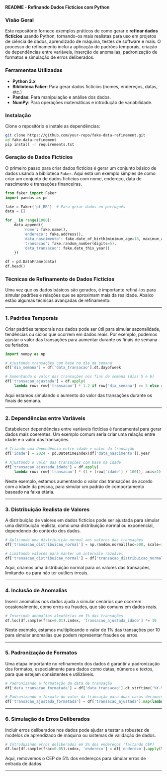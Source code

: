 **README - Refinando Dados Fictícios com Python**

### Visão Geral

Este repositório fornece exemplos práticos de como gerar e **refinar dados fictícios** usando Python, tornando-os mais realistas para uso em projetos de ciência de dados, aprendizado de máquina, testes de software e mais. O processo de refinamento inclui a aplicação de padrões temporais, criação de dependências entre variáveis, inserção de anomalias, padronização de formatos e simulação de erros deliberados.

### Ferramentas Utilizadas

- **Python 3.x**
- **Biblioteca Faker**: Para gerar dados fictícios (nomes, endereços, datas, etc.)
- **Pandas**: Para manipulação e análise dos dados.
- **NumPy**: Para operações matemáticas e introdução de variabilidade.
  
### Instalação

Clone o repositório e instale as dependências:

```bash
git clone https://github.com/your-repo/fake-data-refinement.git
cd fake-data-refinement
pip install -r requirements.txt
```

### Geração de Dados Fictícios

O primeiro passo para criar dados fictícios é gerar um conjunto básico de dados usando a biblioteca `Faker`. Aqui está um exemplo simples de como criar um conjunto de dados fictícios com nome, endereço, data de nascimento e transações financeiras.

```python
from faker import Faker
import pandas as pd

fake = Faker('pt_BR')  # Para gerar dados em português
data = []

for _ in range(1000):
    data.append({
        'nome': fake.name(),
        'endereco': fake.address(),
        'data_nascimento': fake.date_of_birth(minimum_age=18, maximum_age=80),
        'transacao': fake.random_number(digits=5),
        'data_transacao': fake.date_this_year()
    })

df = pd.DataFrame(data)
df.head()
```

### Técnicas de Refinamento de Dados Fictícios

Uma vez que os dados básicos são gerados, é importante refiná-los para simular padrões e relações que se aproximam mais da realidade. Abaixo estão algumas técnicas avançadas de refinamento:

---

### 1. **Padrões Temporais**

Criar padrões temporais nos dados pode ser útil para simular sazonalidade, tendências ou ciclos que ocorrem em dados reais. Por exemplo, podemos ajustar o valor das transações para aumentar durante os finais de semana ou feriados.

```python
import numpy as np

# Ajustando transações com base no dia da semana
df['dia_semana'] = df['data_transacao'].dt.dayofweek

# Aumentando o valor das transações nos fins de semana (dias 5 e 6)
df['transacao_ajustada'] = df.apply(
    lambda row: row['transacao'] * 1.2 if row['dia_semana'] >= 5 else row['transacao'], axis=1)
```

Aqui estamos simulando o aumento do valor das transações durante os finais de semana.

---

### 2. **Dependências entre Variáveis**

Estabelecer dependências entre variáveis fictícias é fundamental para gerar dados mais coerentes. Um exemplo comum seria criar uma relação entre idade e o valor das transações.

```python
# Criando uma dependência entre idade e valor da transação
df['idade'] = 2024 - pd.DatetimeIndex(df['data_nascimento']).year

# Ajustando o valor das transações com base na idade
df['transacao_ajustada_idade'] = df.apply(
    lambda row: row['transacao'] * (1 + (row['idade'] / 100)), axis=1)
```

Neste exemplo, estamos aumentando o valor das transações de acordo com a idade da pessoa, para simular um padrão de comportamento baseado na faixa etária.

---

### 3. **Distribuição Realista de Valores**

A distribuição de valores em dados fictícios pode ser ajustada para simular uma distribuição realista, como uma distribuição normal ou exponencial, dependendo do contexto dos dados.

```python
# Aplicando uma distribuição normal aos valores das transações
df['transacao_distribuicao_normal'] = np.random.normal(loc=500, scale=100, size=len(df))

# Limitando valores para manter um intervalo razoável
df['transacao_distribuicao_normal'] = df['transacao_distribuicao_normal'].clip(min=100, max=1000)
```

Aqui, criamos uma distribuição normal para os valores das transações, limitando-os para não ter outliers irreais.

---

### 4. **Inclusão de Anomalias**

Inserir anomalias nos dados ajuda a simular cenários que ocorrem ocasionalmente, como erros ou fraudes, que são comuns em dados reais.

```python
# Inserindo anomalias aleatórias em 1% das transações
df.loc[df.sample(frac=0.01).index, 'transacao_ajustada_idade'] *= 10
```

Neste exemplo, estamos multiplicando o valor de 1% das transações por 10 para simular anomalias que podem representar fraudes ou erros.

---

### 5. **Padronização de Formatos**

Uma etapa importante no refinamento dos dados é garantir a padronização dos formatos, especialmente para dados como datas, números e textos, para que estejam consistentes e utilizáveis.

```python
# Padronizando a formatação da data de transação
df['data_transacao_formatada'] = df['data_transacao'].dt.strftime('%Y-%m-%d')

# Padronizando o formato do valor da transação para duas casas decimais
df['transacao_ajustada_formatada'] = df['transacao_ajustada'].map(lambda x: f'R$ {x:.2f}')
```

---

### 6. **Simulação de Erros Deliberados**

Incluir erros deliberados nos dados pode ajudar a testar a robustez de modelos de aprendizado de máquina ou sistemas de validação de dados.

```python
# Introduzindo erros deliberados em 5% dos endereços (faltando CEP)
df.loc[df.sample(frac=0.05).index, 'endereco'] = df['endereco'].apply(lambda x: ' '.join(x.split()[:-1]))
```

Aqui, removemos o CEP de 5% dos endereços para simular erros de entrada de dados.

---

